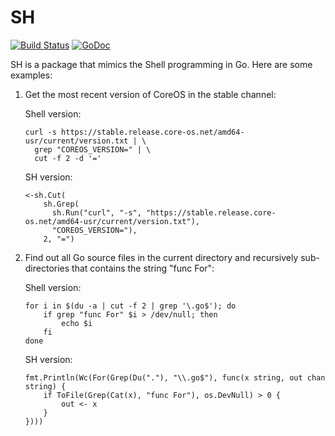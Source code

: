 # SH

[![Build Status](https://travis-ci.org/wangkuiyi/sh.png?branch=master)](https://travis-ci.org/wangkuiyi/sh) [![GoDoc](https://godoc.org/github.com/wangkuiyi/sh?status.svg)](https://godoc.org/github.com/wangkuiyi/sh)

SH is a package that mimics the Shell programming in Go.  Here are
some examples:

1. Get the most recent version of CoreOS in the stable channel:

    Shell version:

    ```
    curl -s https://stable.release.core-os.net/amd64-usr/current/version.txt | \
	  grep "COREOS_VERSION=" | \
	  cut -f 2 -d '='
    ```

    SH version:

    ```
    <-sh.Cut(
	    sh.Grep(
          sh.Run("curl", "-s", "https://stable.release.core-os.net/amd64-usr/current/version.txt"),
		  "COREOS_VERSION="),
        2, "=")
    ```

1. Find out all Go source files in the current directory and recursively sub-directories that contains the string "func For":

    Shell version:

    ```
    for i in $(du -a | cut -f 2 | grep '\.go$'); do
        if grep "func For" $i > /dev/null; then 
            echo $i
        fi
    done
    ```

    SH version:

    ```
    fmt.Println(Wc(For(Grep(Du("."), "\\.go$"), func(x string, out chan string) {
		if ToFile(Grep(Cat(x), "func For"), os.DevNull) > 0 {
			out <- x
		}
	})))
    ```

